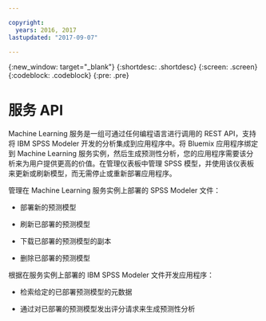 ```yaml
---

copyright:
  years: 2016, 2017
lastupdated: "2017-09-07"

---
```


{:new_window: target="_blank"}
{:shortdesc: .shortdesc}
{:screen: .screen}
{:codeblock: .codeblock}
{:pre: .pre}

# 服务 API


Machine Learning 服务是一组可通过任何编程语言进行调用的 REST API，支持将 IBM SPSS Modeler 开发的分析集成到应用程序中。将 Bluemix 应用程序绑定到 Machine Learning 服务实例，然后生成预测性分析，您的应用程序需要该分析来为用户提供更高的价值。在管理仪表板中管理 SPSS 模型，并使用该仪表板来更新或刷新模型，而无需停止或重新部署应用程序。

管理在 Machine Learning 服务实例上部署的 SPSS Modeler 文件：

*  部署新的预测模型

*  刷新已部署的预测模型

*  下载已部署的预测模型的副本

*  删除已部署的预测模型

根据在服务实例上部署的 IBM SPSS Modeler 文件开发应用程序：

*  检索给定的已部署预测模型的元数据

*  通过对已部署的预测模型发出评分请求来生成预测性分析
